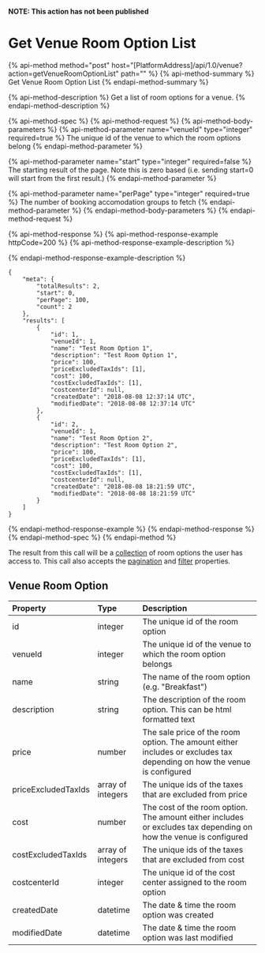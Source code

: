 **NOTE: This action has not been published**

# Get Venue Room Option List

{% api-method method="post" host="\[PlatformAddress\]/api/1.0/venue?action=getVenueRoomOptionList" path="" %}
{% api-method-summary %}
Get Venue Room Option List
{% endapi-method-summary %}

{% api-method-description %}
Get a list of room options for a venue.
{% endapi-method-description %}

{% api-method-spec %}
{% api-method-request %}
{% api-method-body-parameters %}
{% api-method-parameter name="venueId" type="integer" required=true %}
The unique id of the venue to which the room options belong
{% endapi-method-parameter %}

{% api-method-parameter name="start" type="integer" required=false %}
The starting result of the page. Note this is zero based \(i.e. sending start=0 will start from the first result.\)
{% endapi-method-parameter %}

{% api-method-parameter name="perPage" type="integer" required=true %}
The number of booking accomodation groups to fetch
{% endapi-method-parameter %}
{% endapi-method-body-parameters %}
{% endapi-method-request %}

{% api-method-response %}
{% api-method-response-example httpCode=200 %}
{% api-method-response-example-description %}

{% endapi-method-response-example-description %}

```text
{
    "meta": {
        "totalResults": 2,
        "start": 0,
        "perPage": 100,
        "count": 2
    },
    "results": [
        {
            "id": 1,
            "venueId": 1,
            "name": "Test Room Option 1",
            "description": "Test Room Option 1",
            "price": 100,
            "priceExcludedTaxIds": [1],
            "cost": 100,
            "costExcludedTaxIds": [1],
            "costcenterId": null,
            "createdDate": "2018-08-08 12:37:14 UTC",
            "modifiedDate": "2018-08-08 12:37:14 UTC"
        },
        {
            "id": 2,
            "venueId": 1,
            "name": "Test Room Option 2",
            "description": "Test Room Option 2",
            "price": 100,
            "priceExcludedTaxIds": [1],
            "cost": 100,
            "costExcludedTaxIds": [1],
            "costcenterId": null,
            "createdDate": "2018-08-08 18:21:59 UTC",
            "modifiedDate": "2018-08-08 18:21:59 UTC"
        }
    ]
}
```
{% endapi-method-response-example %}
{% endapi-method-response %}
{% endapi-method-spec %}
{% endapi-method %}

The result from this call will be a [collection](../getting-started/interpreting-the-response/collections.md) of room options the user has access to. This call also accepts the [pagination](../getting-started/interpreting-the-response/pagination.md) and [filter](../getting-started/interpreting-the-response/filtering.md) properties.

## Venue Room Option

| Property | Type | Description |
| :--- | :--- | :--- |
| id | integer | The unique id of the room option |
| venueId | integer | The unique id of the venue to which the room option belongs |
| name | string | The name of the room option \(e.g. "Breakfast"\) |
| description | string | The description of the room option. This can be html formatted text |
| price | number | The sale price of the room option. The amount either includes or excludes tax depending on how the venue is configured |
| priceExcludedTaxIds | array of integers | The unique ids of the taxes that are excluded from price |
| cost | number | The cost of the room option. The amount either includes or excludes tax depending on how the venue is configured |
| costExcludedTaxIds | array of integers | The unique ids of the taxes that are excluded from cost |
| costcenterId | integer | The unique id of the cost center assigned to the room option |
| createdDate | datetime | The date & time the room option was created |
| modifiedDate | datetime | The date & time the room option was last modified |

